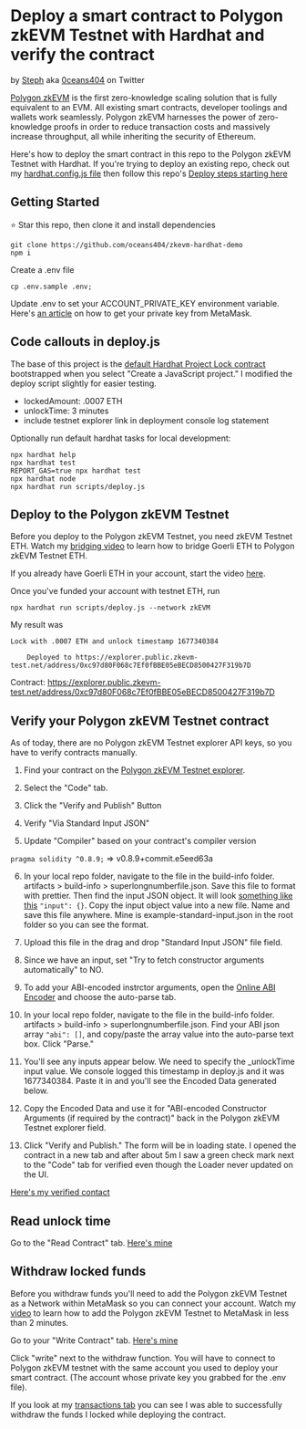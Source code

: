 # Deploy a smart contract to Polygon zkEVM Testnet with Hardhat and verify the contract

by [Steph](https://github.com/oceans404) aka [0ceans404](https://twitter.com/0ceans404) on Twitter

[Polygon zkEVM](https://wiki.polygon.technology/docs/zkEVM/introduction) is the first zero-knowledge scaling solution that is fully equivalent to an EVM. All existing smart contracts, developer toolings and wallets work seamlessly. Polygon zkEVM harnesses the power of zero-knowledge proofs in order to reduce transaction costs and massively increase throughput, all while inheriting the security of Ethereum.

Here's how to deploy the smart contract in this repo to the Polygon zkEVM Testnet with Hardhat. If you're trying to deploy an existing repo, check out my [hardhat.config.js file](https://github.com/oceans404/zkevm-hardhat-demo/blob/main/hardhat.config.js) then follow this repo's [Deploy steps starting here](hardhat.config.js)

## Getting Started

⭐️ Star this repo, then clone it and install dependencies

```shell
git clone https://github.com/oceans404/zkevm-hardhat-demo
npm i
```

Create a .env file

```shell
cp .env.sample .env;
```

Update .env to set your ACCOUNT_PRIVATE_KEY environment variable. Here's [an article](https://support.metamask.io/hc/en-us/articles/360015289632-How-to-export-an-account-s-private-key#:~:text=On%20the%20account%20page%2C%20click,click%20%E2%80%9CConfirm%E2%80%9D%20to%20proceed) on how to get your private key from MetaMask.

## Code callouts in deploy.js

The base of this project is the [default Hardhat Project Lock contract](https://hardhat.org/hardhat-runner/docs/getting-started#quick-start) bootstrapped when you select "Create a JavaScript project." I modified the deploy script slightly for easier testing.

- lockedAmount: .0007 ETH
- unlockTime: 3 minutes
- include testnet explorer link in deployment console log statement

Optionally run default hardhat tasks for local development:

```shell
npx hardhat help
npx hardhat test
REPORT_GAS=true npx hardhat test
npx hardhat node
npx hardhat run scripts/deploy.js
```

## Deploy to the Polygon zkEVM Testnet

Before you deploy to the Polygon zkEVM Testnet, you need zkEVM Testnet ETH. Watch my [bridging video](https://www.youtube.com/watch?v=eYZAPkTCgwg) to learn how to bridge Goerli ETH to Polygon zkEVM Testnet ETH.

If you already have Goerli ETH in your account, start the video [here](https://youtu.be/eYZAPkTCgwg?t=179).

Once you've funded your account with testnet ETH, run

```shell
npx hardhat run scripts/deploy.js --network zkEVM
```

My result was 

```shell
Lock with .0007 ETH and unlock timestamp 1677340384 
    
    Deployed to https://explorer.public.zkevm-test.net/address/0xc97d80F068c7Ef0fBBE05eBECD8500427F319b7D
```

Contract: https://explorer.public.zkevm-test.net/address/0xc97d80F068c7Ef0fBBE05eBECD8500427F319b7D

## Verify your Polygon zkEVM Testnet contract

As of today, there are no Polygon zkEVM Testnet explorer API keys, so you have to verify contracts manually.

1. Find your contract on the [Polygon zkEVM Testnet explorer](https://explorer.public.zkevm-test.net/).

2. Select the "Code" tab.

3. Click the "Verify and Publish" Button

4. Verify "Via Standard Input JSON"

5. Update "Compiler" based on your contract's compiler version

`pragma solidity ^0.8.9;` => v0.8.9+commit.e5eed63a

6. In your local repo folder, navigate to the file in the build-info folder. artifacts > build-info > superlongnumberfile.json. Save this file to format with prettier. Then find the input JSON object. It will look [something like this](https://docs.soliditylang.org/en/latest/using-the-compiler.html#input-description) `"input": {}`. Copy the input object value into a new file. Name and save this file anywhere. Mine is example-standard-input.json in the root folder so you can see the format.

7. Upload this file in the drag and drop "Standard Input JSON" file field.

8. Since we have an input, set "Try to fetch constructor arguments automatically" to NO.

9. To add your ABI-encoded instrctor arguments, open the [Online ABI Encoder](https://abi.hashex.org/) and choose the auto-parse tab. 

10. In your local repo folder, navigate to the file in the build-info folder. artifacts > build-info > superlongnumberfile.json. Find your ABI json array `"abi": []`, and copy/paste the array value into the auto-parse text box. Click "Parse."

11. You'll see any inputs appear below. We need to specify the _unlockTime
input value. We console logged this timestamp in deploy.js and it was 1677340384. Paste it in and you'll see the Encoded Data generated below.

12. Copy the Encoded Data and use it for "ABI-encoded Constructor Arguments (if required by the contract)" back in the Polygon zkEVM Testnet explorer field.

13. Click "Verify and Publish." The form will be in loading state. I opened the contract in a new tab and after about 5m I saw a green check mark next to the "Code" tab for verified even though the Loader never updated on the UI.

[Here's my verified contact](https://explorer.public.zkevm-test.net/address/0xc97d80F068c7Ef0fBBE05eBECD8500427F319b7D/contracts#address-tabs)


## Read unlock time

Go to the "Read Contract" tab. [Here's mine](https://explorer.public.zkevm-test.net/address/0xc97d80F068c7Ef0fBBE05eBECD8500427F319b7D/read-contract#address-tabs)

## Withdraw locked funds

Before you withdraw funds you'll need to add the Polygon zkEVM Testnet as a Network within MetaMask so you can connect your account. Watch my [video](https://www.youtube.com/watch?v=Y1gOkTsXgSY) to learn how to add the Polygon zkEVM Testnet to MetaMask in less than 2 minutes.

Go to your "Write Contract" tab. [Here's mine](
https://explorer.public.zkevm-test.net/address/0xc97d80F068c7Ef0fBBE05eBECD8500427F319b7D/write-contract#address-tabs)

Click "write" next to the withdraw function. You will have to connect to Polygon zkEVM testnet with the same account you used to deploy your smart contract. (The account whose private key you grabbed for the .env file). 

If you look at my [transactions tab](https://explorer.public.zkevm-test.net/address/0xc97d80F068c7Ef0fBBE05eBECD8500427F319b7D/transactions#address-tabs) you can see I was able to successfully withdraw the funds I locked while deploying the contract.
